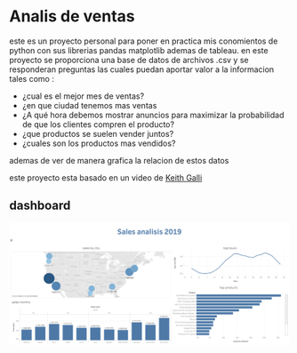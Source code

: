 # Analis de ventas 
este es un proyecto personal para poner en practica mis conomientos de python con sus librerias pandas matplotlib  ademas de tableau.
en este proyecto se proporciona una base de datos de archivos .csv  y se responderan preguntas las cuales puedan aportar valor  a la informacion tales como :

- ¿cual es el mejor mes de ventas?
- ¿en que ciudad tenemos mas ventas
- ¿A qué hora debemos mostrar anuncios para maximizar la probabilidad de que los clientes compren el producto?
- ¿que productos se suelen vender juntos?
-  ¿cuales son los productos mas vendidos?

ademas de ver de manera grafica la relacion de estos datos

este proyecto esta basado en un video de [Keith Galli](http://https://www.youtube.com/watch?v=eMOA1pPVUc4&list=PLfVVQOBm5CZKQhZz5xd2FdZohCuEJycZY&index=2&t=90s&ab_channel=KeithGalli "Keith Galli")



## dashboard 
[![dashboard](https://raw.githubusercontent.com/LuissotoData/Sales-Data/main/Dashboard%20TABLEAU.png "dashboard")](https://raw.githubusercontent.com/LuissotoData/Sales-Data/main/Dashboard%20TABLEAU.png "dashboard")



